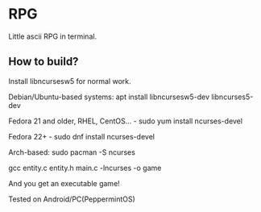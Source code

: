 # RPG
 Little ascii RPG in terminal.

## How to build?

Install libncursesw5 for normal work.

Debian/Ubuntu-based systems: apt install libncursesw5-dev libncurses5-dev 


Fedora 21 and older, RHEL, CentOS... - sudo yum install ncurses-devel

Fedora 22+ - sudo dnf install ncurses-devel

Arch-based: sudo pacman -S ncurses



gcc entity.c entity.h main.c -lncurses -o game

And you get an executable game!


Tested on Android/PC(PeppermintOS)
